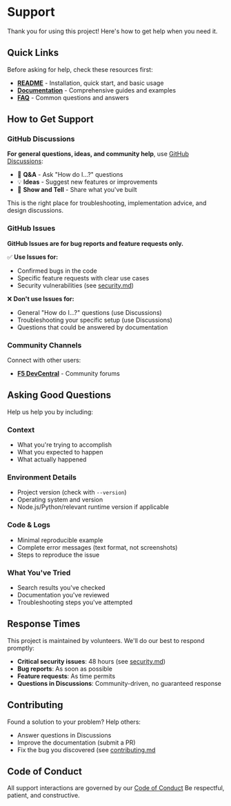 # Support

Thank you for using this project! Here's how to get help when you need it.

## Quick Links

Before asking for help, check these resources first:

- **[README](readme.md)** - Installation, quick start, and basic usage
- **[Documentation](link-to-docs)** - Comprehensive guides and examples
- **[FAQ](link-to-faq)** - Common questions and answers

## How to Get Support

### GitHub Discussions

**For general questions, ideas, and community help**, use [GitHub Discussions](link-to-discussions):

- 💬 **Q&A** - Ask "How do I...?" questions
- 💡 **Ideas** - Suggest new features or improvements  
- 🙌 **Show and Tell** - Share what you've built

This is the right place for troubleshooting, implementation advice, and design discussions.

### GitHub Issues

**GitHub Issues are for bug reports and feature requests only.**

✅ **Use Issues for:**

- Confirmed bugs in the code
- Specific feature requests with clear use cases
- Security vulnerabilities (see [security.md](security.md))

❌ **Don't use Issues for:**

- General "How do I...?" questions (use Discussions)
- Troubleshooting your specific setup (use Discussions)
- Questions that could be answered by documentation

### Community Channels

Connect with other users:

- **[F5 DevCentral](https://community.f5.com/)** - Community forums

## Asking Good Questions

Help us help you by including:

### Context

- What you're trying to accomplish
- What you expected to happen
- What actually happened

### Environment Details

- Project version (check with `--version`)
- Operating system and version
- Node.js/Python/relevant runtime version if applicable

### Code & Logs

- Minimal reproducible example
- Complete error messages (text format, not screenshots)
- Steps to reproduce the issue

### What You've Tried

- Search results you've checked
- Documentation you've reviewed
- Troubleshooting steps you've attempted

## Response Times

This project is maintained by volunteers. We'll do our best to respond promptly:

- **Critical security issues**: 48 hours (see [security.md](security.md))
- **Bug reports**: As soon as possible
- **Feature requests**: As time permits
- **Questions in Discussions**: Community-driven, no guaranteed response

## Contributing

Found a solution to your problem? Help others:

- Answer questions in Discussions
- Improve the documentation (submit a PR)
- Fix the bug you discovered (see [contributing.md](contributing.md)

## Code of Conduct

All support interactions are governed by our [Code of Conduct](code-of-conduct.md) Be respectful, patient, and constructive.
